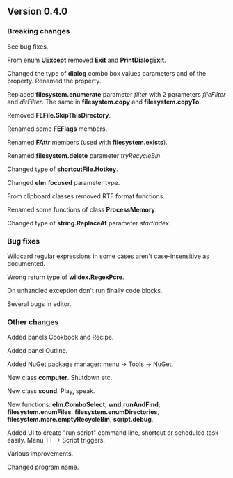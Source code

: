 ﻿## Version 0.4.0

### Breaking changes
See bug fixes.

From enum **UExcept** removed **Exit** and **PrintDialogExit**.

Changed the type of **dialog** combo box values parameters and of the property. Renamed the property.

Replaced **filesystem.enumerate** parameter *filter* with 2 parameters *fileFilter* and *dirFilter*. The same in **filesystem.copy** and **filesystem.copyTo**.

Removed **FEFile.SkipThisDirectory**.

Renamed some **FEFlags** members.

Renamed **FAttr** members (used with **filesystem.exists**).

Renamed **filesystem.delete** parameter *tryRecycleBin*.

Changed type of **shortcutFile.Hotkey**.

Changed **elm.focused** parameter type.

From clipboard classes removed RTF format functions.

Renamed some functions of class **ProcessMemory**.

Changed type of **string.ReplaceAt** parameter *startIndex*.


### Bug fixes
Wildcard regular expressions in some cases aren't case-insensitive as documented.

Wrong return type of **wildex.RegexPcre**.

On unhandled exception don't run finally code blocks.

Several bugs in editor.


### Other changes
Added panels Cookbook and Recipe.

Added panel Outline.

Added NuGet package manager: menu -> Tools -> NuGet.

New class **computer**. Shutdown etc.

New class **sound**. Play, speak.

New functions: **elm.ComboSelect**, **wnd.runAndFind**, **filesystem.enumFiles**, **filesystem.enumDirectories**, **filesystem.more.emptyRecycleBin**, **script.debug**.

Added UI to create "run script" command line, shortcut or scheduled task easily. Menu TT -> Script triggers.

Various improvements.

Changed program name.
